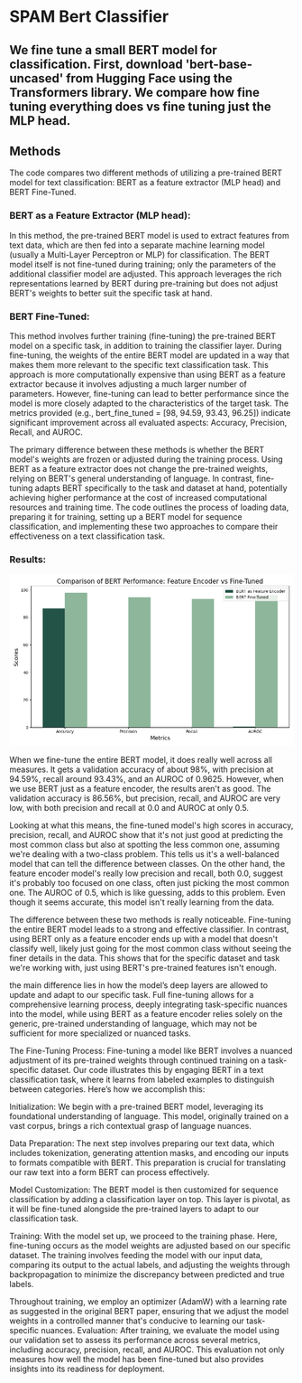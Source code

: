 # SPAM Bert Classifier 
## We fine tune a small BERT model for classification. First, download 'bert-base-uncased' from Hugging Face using the Transformers library. We compare how fine tuning everything does vs fine tuning just the MLP head. 

## Methods
The code compares two different methods of utilizing a pre-trained BERT model for text classification: BERT as a feature extractor (MLP head) and BERT Fine-Tuned.

### BERT as a Feature Extractor (MLP head): 
In this method, the pre-trained BERT model is used to extract features from text data, which are then fed into a separate machine learning model (usually a Multi-Layer Perceptron or MLP) for classification. The BERT model itself is not fine-tuned during training; only the parameters of the additional classifier model are adjusted. This approach leverages the rich representations learned by BERT during pre-training but does not adjust BERT's weights to better suit the specific task at hand. 

### BERT Fine-Tuned: 
This method involves further training (fine-tuning) the pre-trained BERT model on a specific task, in addition to training the classifier layer. During fine-tuning, the weights of the entire BERT model are updated in a way that makes them more relevant to the specific text classification task. This approach is more computationally expensive than using BERT as a feature extractor because it involves adjusting a much larger number of parameters. However, fine-tuning can lead to better performance since the model is more closely adapted to the characteristics of the target task. The metrics provided (e.g., bert_fine_tuned = [98, 94.59, 93.43, 96.25]) indicate significant improvement across all evaluated aspects: Accuracy, Precision, Recall, and AUROC.

The primary difference between these methods is whether the BERT model's weights are frozen or adjusted during the training process. Using BERT as a feature extractor does not change the pre-trained weights, relying on BERT's general understanding of language. In contrast, fine-tuning adapts BERT specifically to the task and dataset at hand, potentially achieving higher performance at the cost of increased computational resources and training time. The code outlines the process of loading data, preparing it for training, setting up a BERT model for sequence classification, and implementing these two approaches to compare their effectiveness on a text classification task.

### Results:
![Performance Comparison](performance_comparison.png)

When we fine-tune the entire BERT model, it does really well across all measures. It gets a validation accuracy of about 98%, with precision at 94.59%, recall around 93.43%, and an AUROC of 0.9625. However, when we use BERT just as a feature encoder, the results aren't as good. The validation accuracy is 86.56%, but precision, recall, and AUROC are very low, with both precision and recall at 0.0 and AUROC at only 0.5.

Looking at what this means, the fine-tuned model's high scores in accuracy, precision, recall, and AUROC show that it's not just good at predicting the most common class but also at spotting the less common one, assuming we're dealing with a two-class problem. This tells us it's a well-balanced model that can tell the difference between classes. On the other hand, the feature encoder model's really low precision and recall, both 0.0, suggest it's probably too focused on one class, often just picking the most common one. The AUROC of 0.5, which is like guessing, adds to this problem. Even though it seems accurate, this model isn't really learning from the data.

The difference between these two methods is really noticeable. Fine-tuning the entire BERT model leads to a strong and effective classifier. In contrast, using BERT only as a feature encoder ends up with a model that doesn't classify well, likely just going for the most common class without seeing the finer details in the data. This shows that for the specific dataset and task we're working with, just using BERT's pre-trained features isn't enough.

 the main difference lies in how the model’s deep layers are allowed to update and adapt to our specific task. Full fine-tuning allows for a comprehensive learning process, deeply integrating task-specific nuances into the model, while using BERT as a feature encoder relies solely on the generic, pre-trained understanding of language, which may not be sufficient for more specialized or nuanced tasks.


The Fine-Tuning Process:
Fine-tuning a model like BERT involves a nuanced adjustment of its pre-trained weights through continued training on a task-specific dataset. Our code illustrates this by engaging BERT in a text classification task, where it learns from labeled examples to distinguish between categories. Here’s how we accomplish this:

Initialization: We begin with a pre-trained BERT model, leveraging its foundational understanding of language. This model, originally trained on a vast corpus, brings a rich contextual grasp of language nuances.

Data Preparation: The next step involves preparing our text data, which includes tokenization, generating attention masks, and encoding our inputs to formats compatible with BERT. This preparation is crucial for translating our raw text into a form BERT can process effectively.

Model Customization: The BERT model is then customized for sequence classification by adding a classification layer on top. This layer is pivotal, as it will be fine-tuned alongside the pre-trained layers to adapt to our classification task.

Training: With the model set up, we proceed to the training phase. Here, fine-tuning occurs as the model weights are adjusted based on our specific dataset. The training involves feeding the model with our input data, comparing its output to the actual labels, and adjusting the weights through backpropagation to minimize the discrepancy between predicted and true labels.

Throughout training, we employ an optimizer (AdamW) with a learning rate as suggested in the original BERT paper, ensuring that we adjust the model weights in a controlled manner that's conducive to learning our task-specific nuances.
Evaluation: After training, we evaluate the model using our validation set to assess its performance across several metrics, including accuracy, precision, recall, and AUROC. This evaluation not only measures how well the model has been fine-tuned but also provides insights into its readiness for deployment.

